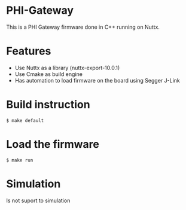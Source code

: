 # PHI-Gateway

This is a PHI Gateway firmware done in C++ running on Nuttx.

# Features

* Use Nuttx as a library (nuttx-export-10.0.1)
* Use Cmake as build engine
* Has automation to load firmware on the board using Segger J-Link

# Build instruction

```
$ make default
```

# Load the firmware

```
$ make run
```

# Simulation

Is not suport to simulation
